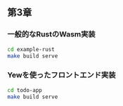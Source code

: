 ## 第3章

### 一般的なRustのWasm実装

```sh
cd example-rust
make build serve
```

### Yewを使ったフロントエンド実装

```sh
cd todo-app
make build serve
```
